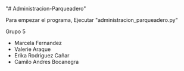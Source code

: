"# Administracion-Parqueadero" 

Para empezar el programa, Ejecutar "administracion_parqueadero.py"


Grupo 5
- Marcela Fernandez
- Valerie Araque 
- Erika Rodriguez Cañar
- Camilo Andres Bocanegra
  
